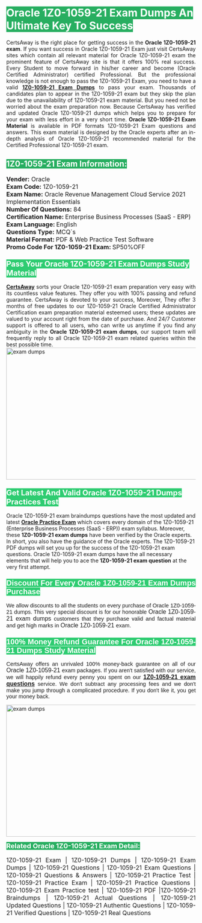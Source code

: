 <h1><span style="color:#ffffff"><strong><span style="background-color:#27ae60">Oracle 1Z0-1059-21 Exam Dumps An Ultimate Key To Success</span></strong></span></h1> <div style="text-align:justify">CertsAway is the right place for getting success in the <strong>Oracle 1Z0-1059-21 exam</strong>. If you want success in Oracle 1Z0-1059-21 Exam just visit CertsAway sites which contain all relevant material for Oracle 1Z0-1059-21 exam the prominent feature of CertsAway site is that it offers 100% real success. Every Student to move forward in his/her career and become (Oracle Certified Administrator) certified Professional. But the professional knowledge is not enough to pass the 1Z0-1059-21 Exam, you need to have a valid <a href="https://www.certsaway.com/oracle/1z0-1059-21-exam-dumps"><strong>1Z0-1059-21 Exam Dumps</strong></a> to pass your exam. Thousands of candidates plan to appear in the 1Z0-1059-21 exam but they skip the plan due to the unavailability of 1Z0-1059-21 exam material. But you need not be worried about the exam preparation now. Because CertsAway has verified and updated Oracle 1Z0-1059-21 dumps which helps you to prepare for your exam with less effort in a very short time. <strong>Oracle 1Z0-1059-21 Exam Material</strong> is available in PDF formats 1Z0-1059-21 Exam questions and answers. This exam material is designed by the Oracle experts after an in-depth analysis of Oracle 1Z0-1059-21 recommended material for the Certified Professional 1Z0-1059-21 exam.</div> <h2 style="text-align:justify"><span style="color:#ffffff"><span style="background-color:#27ae60">1Z0-1059-21 Exam Information:</span></span></h2> <p><span style="font-size:16px"><strong>Vender:</strong> Oracle<br /> <strong>Exam Code:</strong> 1Z0-1059-21<br /> <strong>Exam Name:</strong> Oracle Revenue Management Cloud Service 2021 Implementation Essentials<br /> <strong>Number Of Questions:</strong> 84<br /> <strong>Certification Name: </strong>Enterprise Business Processes (SaaS - ERP)<br /> <strong>Exam Language: </strong>English<br /> <strong>Questions Type:</strong> MCQ`s<br /> <strong>Material Format: </strong>PDF & Web Practice Test Software<br /> <strong>Promo Code For 1Z0-1059-21 Exam: </strong>SP50%OFF</span></p> <h3><span style="font-size:20px"><span style="color:#ffffff"><strong><span style="background-color:#2ecc71">Pass Your Oracle 1Z0-1059-21 Exam Dumps Study Material</span></strong></span></span></h3> <div style="text-align:justify"><a href=" https://www.certsaway.com/"><strong>CertsAway</strong></a> sorts your Oracle 1Z0-1059-21 exam preparation very easy with its countless value features. They offer you with 100% passing and refund guarantee. CertsAway is devoted to your success, Moreover, They offer 3 months of free updates to our 1Z0-1059-21 Oracle Certified Administrator Certification exam preparation material esteemed users; these updates are valued to your account right from the date of purchase. And 24/7 Customer support is offered to all users, who can write us anytime if you find any ambiguity in the <strong>Oracle 1Z0-1059-21 exam dumps</strong>, our support team will frequently reply to all Oracle 1Z0-1059-21 exam related queries within the best possible time.</div> <div style="text-align:justify"> </div> <div style="text-align:justify"><a href="https://www.certsaway.com/oracle/1z0-1059-21-exam-dumps" rel="no-follow"><img alt="exam dumps" src="https://www.certcollections.com/uploads/content/certsaway.png" style="height:350px; width:750px" /></a></div> <h3><span style="font-size:20px"><span style="color:#ffffff"><strong><span style="background-color:#2ecc71">Get Latest And Valid Oracle 1Z0-1059-21 Dumps Practices Test</span></strong></span></span></h3> <p>Oracle 1Z0-1059-21 exam braindumps questions have the most updated and latest <a href="https://www.certsaway.com/oracle-questions"><strong>Oracle Practice Exam</strong></a> which covers every domain of the 1Z0-1059-21 (Enterprise Business Processes (SaaS - ERP)) exam syllabus. Moreover, these <strong>1Z0-1059-21 exam dumps</strong> have been verified by the Oracle experts. In short, you also have the guidance of the Oracle experts. The 1Z0-1059-21 PDF dumps will set you up for the success of the 1Z0-1059-21 exam questions. Oracle 1Z0-1059-21 exam dumps have the all necessary elements that will help you to ace the <strong>1Z0-1059-21 exam question</strong> at the very first attempt.</p> <h3 style="text-align:justify"><span style="font-size:20px"><span style="color:#ffffff"><strong><span style="font-family:Calibri,sans-serif"><span style="background-color:#2ecc71">Discount For Every </span><span style="background-color:#2ecc71">Oracle 1Z0-1059-21 Exam</span><span style="background-color:#2ecc71"> Dumps Purchase</span></span></strong></span></span></h3> <div style="text-align:justify"> <p><span style="font-size:11pt"><span style="font-family:Calibri,sans-serif">We allow discounts to all the students on every purchase of Oracle 1Z0-1059-21 dumps. This very special discount is for our honorable <span style="font-size:12.0pt"><span style="background-color:white">Oracle 1Z0-1059-21 exam dumps </span></span>customers that they purchase valid and factual material and get high marks in <span style="font-size:12.0pt"><span style="background-color:white">Oracle 1Z0-1059-21 </span></span>exam. </span></span></p> <h3><span style="font-size:20px"><span style="color:#ffffff"><strong><span style="font-family:Calibri,sans-serif"><span style="background-color:#2ecc71">100% Money Refund Guarantee For </span><span style="background-color:#2ecc71">Oracle 1Z0-1059-21 Dumps Study Material</span></span></strong></span></span></h3> <p><span style="font-size:11pt"><span style="font-family:Calibri,sans-serif">CertsAway offers an unrivaled 100% money-back guarantee on all of our <span style="font-size:12.0pt"><span style="background-color:white">Oracle 1Z0-1059-21 </span></span>exam packages. If you aren't satisfied with our service, we will happily refund every penny you spent on our <span style="font-size:12.0pt"><span style="background-color:white"><a href="https://www.certsaway.com/oracle/1z0-1059-21-exam-dumps"><strong>1Z0-1059-21 exam questions</strong></a> </span></span>service. We don't subtract any processing fees and we don't make you jump through a complicated procedure. If you don't like it, you get your money back.</span></span></p> <p><a href="https://www.certsaway.com/oracle/1z0-1059-21-exam-dumps" rel="no-follow"><img alt="exam dumps" src="https://www.certcollections.com/uploads/content/certsaway_(2)2.png" style="height:350px; width:750px" /></a></p> <p><span style="color:#ffffff"><strong><span style="font-size:18px"><span style="background-color:#27ae60">Related Oracle 1Z0-1059-21 Exam Detail:</span></span></strong></span><br /> <br /> <span style="font-size:16px">1Z0-1059-21 Exam | 1Z0-1059-21 Dumps | 1Z0-1059-21 Exam Dumps | 1Z0-1059-21 Questions | 1Z0-1059-21 Exam Questions | 1Z0-1059-21 Questions & Answers | 1Z0-1059-21 Practice Test | 1Z0-1059-21 Practice Exam | 1Z0-1059-21 Practice Questions | 1Z0-1059-21 Exam Practice test | 1Z0-1059-21 PDF |1Z0-1059-21 Braindumps | 1Z0-1059-21 Actual Questions | 1Z0-1059-21 Updated Questions | 1Z0-1059-21 Authentic Questions | 1Z0-1059-21 Verified Questions | 1Z0-1059-21 Real Questions</span></p> </div>
